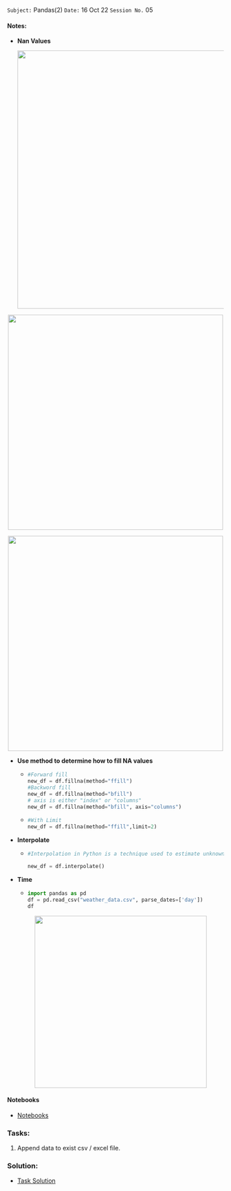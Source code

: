 `Subject:` Pandas(2)
 `Date:` 16 Oct 22 `Session No.` 05

#### Notes:

- **Nan Values**

  <p align="center"><img src='https://i.imgur.com/ZWLqbZe.jpeg' width="600"/>

<p align="center"><img src='https://i.imgur.com/CZ8wezX.jpeg' width="500"/>

<p align="center"><img src='https://i.imgur.com/MzqQXLf.jpeg' width="500"/>

- **Use method to determine how to fill NA values**

  - ```python
    #Forward fill
    new_df = df.fillna(method="ffill")
    #Backword fill
    new_df = df.fillna(method="bfill")
    # axis is either "index" or "columns"
    new_df = df.fillna(method="bfill", axis="columns") 
    ```

  - ```python
    #With Limit
    new_df = df.fillna(method="ffill",limit=2)
    
    ```

- **Interpolate**


  - ```python
    #Interpolation in Python is a technique used to estimate unknown data points between two known data points. Interpolation is mostly used to impute missing values in the dataframe or series while preprocessing data.
    
    new_df = df.interpolate()
    ```


- **Time**

  - ```python
    import pandas as pd
    df = pd.read_csv("weather_data.csv", parse_dates=['day'])
    df
    ```

  <p align="center"><img src='https://i.imgur.com/gbLphow.jpeg' width="400"/>

#### Notebooks

- [Notebooks](https://github.com/AhmedUZaki/INSTANT-AI/tree/main/Track%203_Data%20Analysis/Session%2005/Notebooks)

### Tasks:

1. Append data to exist csv / excel file.

### Solution:

- [Task Solution](https://github.com/AhmedUZaki/INSTANT-AI/blob/main/Track%202_%20Mathematics%20%20for%20Data%20science/Session%2003/Task%20Solution.md)

